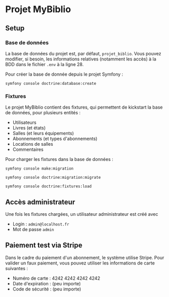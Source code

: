 # Projet MyBiblio

## Setup

### Base de données

La base de données du projet est, par défaut, `projet_biblio`. Vous pouvez modifier, si besoin, les informations relatives (notamment les accès) à la BDD dans le fichier `.env` à la ligne 28.

Pour créer la base de donnée depuis le projet Symfony :

```
symfony console doctrine:database:create
```

### Fixtures

Le projet MyBiblio contient des fixtures, qui permettent de kickstart la base de données, pour plusieurs entités :
* Utilisateurs
* Livres (et états)
* Salles (et leurs équipements)
* Abonnements (et types d'abonnements)
* Locations de salles
* Commentaires

Pour charger les fixtures dans la base de données :

```
symfony console make:migration
```
```
symfony console doctrine:migration:migrate
```
```
symfony console doctrine:fixtures:load
```
## Accès administrateur

Une fois les fixtures chargées, un utilisateur administrateur est créé avec 
* Login : `admin@localhost.fr`
* Mot de passe `admin`

## Paiement test via Stripe

Dans le cadre du paiement d'un abonnement, le système utilise Stripe. Pour valider un faux paiement, vous pouvez utiliser les informations de carte suivantes :

* Numéro de carte : 4242 4242 4242 4242
* Date d'expiration : (peu importe)
* Code de sécurité : (peu importe)
